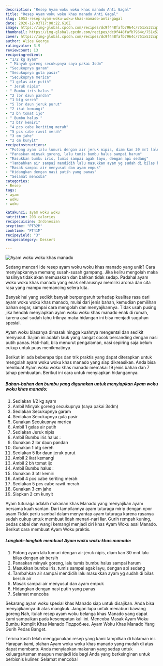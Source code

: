 ```yaml
---
description: "Resep Ayam woku woku khas manado Anti Gagal"
title: "Resep Ayam woku woku khas manado Anti Gagal"
slug: 1953-resep-ayam-woku-woku-khas-manado-anti-gagal
date: 2020-12-03T17:08:22.610Z
image: https://img-global.cpcdn.com/recipes/dc9f448fafb7964c/751x532cq70/ayam-woku-woku-khas-manado-foto-resep-utama.jpg
thumbnail: https://img-global.cpcdn.com/recipes/dc9f448fafb7964c/751x532cq70/ayam-woku-woku-khas-manado-foto-resep-utama.jpg
cover: https://img-global.cpcdn.com/recipes/dc9f448fafb7964c/751x532cq70/ayam-woku-woku-khas-manado-foto-resep-utama.jpg
author: Alice George
ratingvalue: 3.9
reviewcount: 13
recipeingredient:
- "1/2 kg ayam"
- " Minyak goreng secukupnya saya pakai 3sdm"
- "Secukupnya garam"
- "Secukupnya gula pasir"
- "Secukupnya merica"
- "1 gelas air putih"
- " Jeruk nipis"
- " Bumbu iris halus "
- "2 lbr daun pandan"
- "1 btg sereh"
- "5 lbr daun jeruk purut"
- "2 ikat kemangi"
- "2 bh tomat ijo"
- " Bumbu halus "
- "3 btr kemiri"
- "4 pcs cabe keriting merah"
- "5 pcs cabe rawit merah"
- "3 cm jahe"
- "2 cm kunyit"
recipeinstructions:
- "Potong ayam lalu lumuri dengan air jeruk nipis, diam kan 30 mnt lalu bilas dengan air bersih"
- "Panaskan minyak goreng, lalu tumis bumbu halus sampai harum"
- "Masukkan bumbu iris, tumis sampai agak layu, dengan api sedang"
- "Tambahkan air sampai mendidih lalu masukkan ayam yg sudah di bilas bersih air"
- "Masak sampai air menyusut dan ayam empuk"
- "Hidangkan dengan nasi putih yang panas"
- "Selamat mencoba"
categories:
- Resep
tags:
- ayam
- woku
- woku

katakunci: ayam woku woku 
nutrition: 208 calories
recipecuisine: Indonesian
preptime: "PT32M"
cooktime: "PT41M"
recipeyield: "3"
recipecategory: Dessert

---
```



![Ayam woku woku khas manado](https://img-global.cpcdn.com/recipes/dc9f448fafb7964c/751x532cq70/ayam-woku-woku-khas-manado-foto-resep-utama.jpg)

Sedang mencari ide resep ayam woku woku khas manado yang unik? Cara menyiapkannya memang susah-susah gampang. Jika keliru mengolah maka hasilnya tidak akan memuaskan dan bahkan tidak sedap. Padahal ayam woku woku khas manado yang enak seharusnya memiliki aroma dan cita rasa yang mampu memancing selera kita.

Banyak hal yang sedikit banyak berpengaruh terhadap kualitas rasa dari ayam woku woku khas manado, mulai dari jenis bahan, kemudian pemilihan bahan segar, sampai cara mengolah dan menyajikannya. Tidak usah pusing jika hendak menyiapkan ayam woku woku khas manado enak di rumah, karena asal sudah tahu triknya maka hidangan ini bisa menjadi suguhan spesial.

Ayam woku biasanya dimasak hingga kuahnya mengental dan sedikit menyusut. Sajian ini adalah lauk yang sangat cocok bersanding dengan nasi putih panas. Hati-hati, bila menurut pengalaman, nasi sepiring saja belum cukup untuk puas menikmatinya.


Berikut ini ada beberapa tips dan trik praktis yang dapat diterapkan untuk mengolah ayam woku woku khas manado yang siap dikreasikan. Anda bisa membuat Ayam woku woku khas manado memakai 19 jenis bahan dan 7 tahap pembuatan. Berikut ini cara untuk menyiapkan hidangannya.

<!--inarticleads1-->

##### Bahan-bahan dan bumbu yang digunakan untuk menyiapkan Ayam woku woku khas manado:

1. Sediakan 1/2 kg ayam
1. Ambil  Minyak goreng secukupnya (saya pakai 3sdm)
1. Sediakan Secukupnya garam
1. Sediakan Secukupnya gula pasir
1. Gunakan Secukupnya merica
1. Ambil 1 gelas air putih
1. Sediakan  Jeruk nipis
1. Ambil  Bumbu iris halus :
1. Gunakan 2 lbr daun pandan
1. Gunakan 1 btg sereh
1. Sediakan 5 lbr daun jeruk purut
1. Ambil 2 ikat kemangi
1. Ambil 2 bh tomat ijo
1. Ambil  Bumbu halus :
1. Gunakan 3 btr kemiri
1. Ambil 4 pcs cabe keriting merah
1. Sediakan 5 pcs cabe rawit merah
1. Gunakan 3 cm jahe
1. Siapkan 2 cm kunyit


Ayam tuturaga adalah makanan khas Manado yang menyajikan ayam bersama kuah santan. Dari tampilannya ayam tuturaga mirip dengan opor ayam Tidak perlu sambal dalam menyantap ayam tuturaga karena rasanya sudah cukup untuk membuat lidah menari-nari liar. Gurih rempah kuning, pedas cabai dan wangi kemangi menjadi ciri khas Ayam Woku asal Manado. Berikut cara membuat Ayam Woku praktis. 

<!--inarticleads2-->

##### Langkah-langkah membuat Ayam woku woku khas manado:

1. Potong ayam lalu lumuri dengan air jeruk nipis, diam kan 30 mnt lalu bilas dengan air bersih
1. Panaskan minyak goreng, lalu tumis bumbu halus sampai harum
1. Masukkan bumbu iris, tumis sampai agak layu, dengan api sedang
1. Tambahkan air sampai mendidih lalu masukkan ayam yg sudah di bilas bersih air
1. Masak sampai air menyusut dan ayam empuk
1. Hidangkan dengan nasi putih yang panas
1. Selamat mencoba


Sekarang ayam woku spesial khas Manado siap untuk disajikan. Anda bisa menyajikannya di atas mangkuk. Jangan lupa untuk menaburi bawang goreng Nah, itulah resep ayam woku belanga khas Manado yang dapat kami sampaikan pada kesempatan kali ini. Mencoba Masak Ayam Woku Bumbu Komplit Khas Manado Подробнее. Ayam Woku Khas Manado Yang Gurih Pedas Banget. 

Terima kasih telah menggunakan resep yang kami tampilkan di halaman ini. Harapan kami, olahan Ayam woku woku khas manado yang mudah di atas dapat membantu Anda menyiapkan makanan yang sedap untuk keluarga/teman maupun menjadi ide bagi Anda yang berkeinginan untuk berbisnis kuliner. Selamat mencoba!
